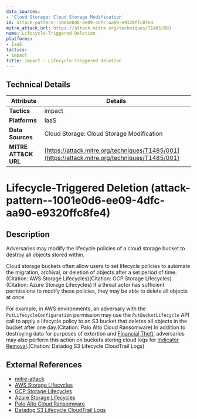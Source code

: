 ```yaml
---
data_sources:
- 'Cloud Storage: Cloud Storage Modification'
id: attack-pattern--1001e0d6-ee09-4dfc-aa90-e9320ffc8fe4
mitre_attack_url: https://attack.mitre.org/techniques/T1485/001
name: Lifecycle-Triggered Deletion
platforms:
- IaaS
tactics:
- impact
title: impact - Lifecycle-Triggered Deletion
---
```


## Technical Details

| Attribute | Details |
|-----------|----------|
| **Tactics** | impact |
| **Platforms** | IaaS |
| **Data Sources** | Cloud Storage: Cloud Storage Modification |
| **MITRE ATT&CK URL** | [https://attack.mitre.org/techniques/T1485/001](https://attack.mitre.org/techniques/T1485/001) |

# Lifecycle-Triggered Deletion (attack-pattern--1001e0d6-ee09-4dfc-aa90-e9320ffc8fe4)

## Description
Adversaries may modify the lifecycle policies of a cloud storage bucket to destroy all objects stored within.  

Cloud storage buckets often allow users to set lifecycle policies to automate the migration, archival, or deletion of objects after a set period of time.(Citation: AWS Storage Lifecycles)(Citation: GCP Storage Lifecycles)(Citation: Azure Storage Lifecycles) If a threat actor has sufficient permissions to modify these policies, they may be able to delete all objects at once. 

For example, in AWS environments, an adversary with the `PutLifecycleConfiguration` permission may use the `PutBucketLifecycle` API call to apply a lifecycle policy to an S3 bucket that deletes all objects in the bucket after one day.(Citation: Palo Alto Cloud Ransomware) In addition to destroying data for purposes of extortion and [Financial Theft](https://attack.mitre.org/techniques/T1657), adversaries may also perform this action on buckets storing cloud logs for [Indicator Removal](https://attack.mitre.org/techniques/T1070).(Citation: Datadog S3 Lifecycle CloudTrail Logs)

## External References
- [mitre-attack](https://attack.mitre.org/techniques/T1485/001)
- [AWS Storage Lifecycles](https://docs.aws.amazon.com/AmazonS3/latest/userguide/object-lifecycle-mgmt.html)
- [GCP Storage Lifecycles](https://cloud.google.com/storage/docs/lifecycle)
- [Azure Storage Lifecycles](https://learn.microsoft.com/en-us/azure/storage/blobs/lifecycle-management-policy-configure?tabs=azure-portal)
- [Palo Alto Cloud Ransomware](https://www.paloaltonetworks.com/blog/prisma-cloud/ransomware-data-protection-cloud/)
- [Datadog S3 Lifecycle CloudTrail Logs](https://stratus-red-team.cloud/attack-techniques/AWS/aws.defense-evasion.cloudtrail-lifecycle-rule/)
